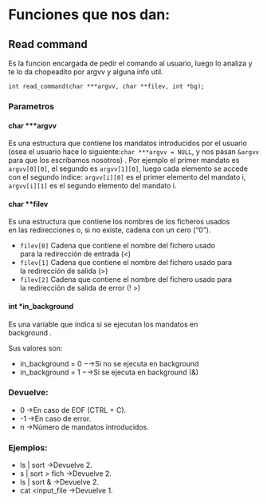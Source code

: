 # Funciones que nos dan:
## Read command
Es la funcion encargada de pedir el comando al usuario, luego lo analiza y te lo da chopeadito por argvv y alguna info util.
```
int read_command(char ***argvv, char **filev, int *bg);
```
### Parametros
####  char \*\*\*argvv

Es una estructura que contiene los mandatos introducidos por el
usuario (osea el usuario hace lo siguiente:`char ***argvv = NULL`, y nos pasan `&argvv` para que los escribamos nosotros) . Por ejemplo el primer mandato es `argvv[0][0]`, el segundo es `argvv[1][0]`, luego cada elemento se accede con el segundo indice: `argvv[i][0]` es el primer elemento del mandato i, `argvv[i][1]` es el segundo elemento del mandato i.
#### char \*\*filev
Es una estructura que contiene los nombres de los ficheros usados  
en las redirecciones o, si no existe, cadena con un cero (“0”).  

- `filev[0]` Cadena que contiene el nombre del fichero usado  
para la redirección de entrada (<)  
- `filev[1]` Cadena que contiene el nombre del fichero usado para  
la redirección de salida (>)  
- `filev[2]` Cadena que contiene el nombre del fichero usado para  
la redirección de salida de error (! >)  

#### int \*in_background
Es una variable que indica si se ejecutan los mandatos en  
background .

Sus valores son:  
- in_background = 0 −→Si no se ejecuta en background  
- in_background = 1 −→Si se ejecuta en background (&)  

### Devuelve:
- 0 →En caso de EOF (CTRL + C).
- -1 →En caso de error.
- n →Número de mandatos introducidos.
### Ejemplos:
- ls | sort →Devuelve 2.
- s | sort > fich →Devuelve 2.
- ls | sort & →Devuelve 2.
- cat <input_file →Devuelve 1.


